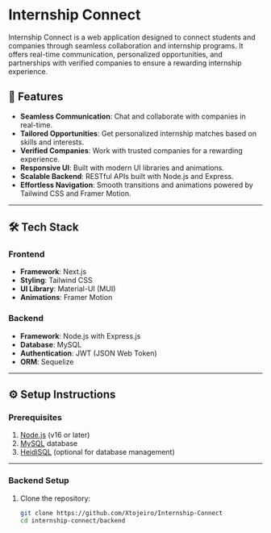 # Internship Connect

Internship Connect is a web application designed to connect students and companies through seamless collaboration and internship programs. It offers real-time communication, personalized opportunities, and partnerships with verified companies to ensure a rewarding internship experience.

## 🚀 Features
- **Seamless Communication**: Chat and collaborate with companies in real-time.
- **Tailored Opportunities**: Get personalized internship matches based on skills and interests.
- **Verified Companies**: Work with trusted companies for a rewarding experience.
- **Responsive UI**: Built with modern UI libraries and animations.
- **Scalable Backend**: RESTful APIs built with Node.js and Express.
- **Effortless Navigation**: Smooth transitions and animations powered by Tailwind CSS and Framer Motion.

---

## 🛠️ Tech Stack

### **Frontend**
- **Framework**: Next.js
- **Styling**: Tailwind CSS
- **UI Library**: Material-UI (MUI)
- **Animations**: Framer Motion

### **Backend**
- **Framework**: Node.js with Express.js
- **Database**: MySQL
- **Authentication**: JWT (JSON Web Token)
- **ORM**: Sequelize

---

## ⚙️ Setup Instructions

### Prerequisites
1. [Node.js](https://nodejs.org/en/) (v16 or later)
2. [MySQL](https://www.mysql.com/) database
3. [HeidiSQL](https://www.heidisql.com/) (optional for database management)

---

### **Backend Setup**

1. Clone the repository:
   ```bash
   git clone https://github.com/Xtojeiro/Internship-Connect
   cd internship-connect/backend
